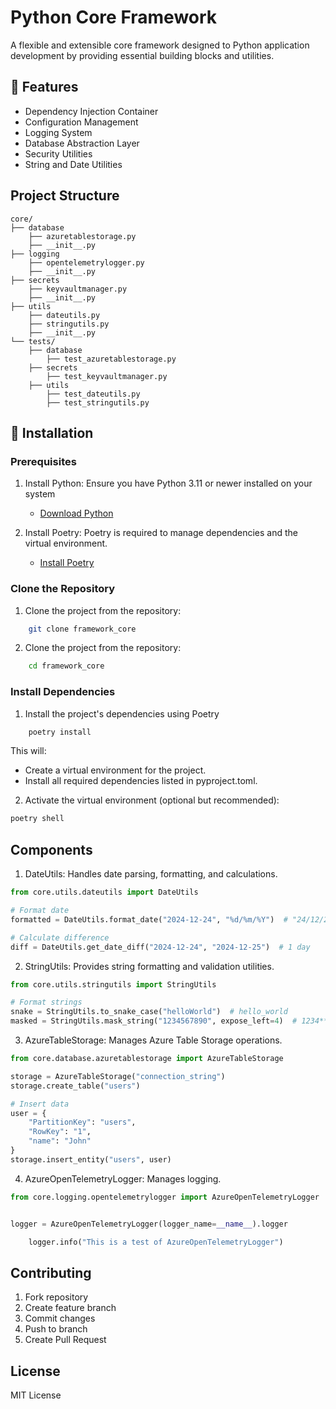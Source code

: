 # Python Core Framework

A flexible and extensible core framework designed to Python application development by providing essential building blocks and utilities.

## 🌟 Features

- Dependency Injection Container
- Configuration Management
- Logging System
- Database Abstraction Layer
- Security Utilities
- String and Date Utilities

## Project Structure

```
core/
├── database
    ├── azuretablestorage.py
    ├── __init__.py
├── logging
    ├── opentelemetrylogger.py
    ├── __init__.py
├── secrets
    ├── keyvaultmanager.py
    ├── __init__.py
├── utils
    ├── dateutils.py
    ├── stringutils.py
    ├── __init__.py
└── tests/
    ├── database
        ├── test_azuretablestorage.py
    ├── secrets
        ├── test_keyvaultmanager.py
    ├── utils
        ├── test_dateutils.py
        ├── test_stringutils.py
```

## 🚀 Installation

### Prerequisites

1. Install Python: Ensure you have Python 3.11 or newer installed on your system

    * [Download Python](https://www.python.org/downloads/)

2. Install Poetry: Poetry is required to manage dependencies and the virtual environment.

    * [Install Poetry](https://python-poetry.org/docs/)


### Clone the Repository

1. Clone the project from the repository:

```sh
    git clone framework_core
```

2. Clone the project from the repository:

```sh
    cd framework_core
```

### Install Dependencies

1. Install the project's dependencies using Poetry

```sh
    poetry install
```

This will:

* Create a virtual environment for the project.
* Install all required dependencies listed in pyproject.toml.

2. Activate the virtual environment (optional but recommended):

```sh
poetry shell
```

## Components

1. DateUtils: Handles date parsing, formatting, and calculations.

```python
from core.utils.dateutils import DateUtils

# Format date
formatted = DateUtils.format_date("2024-12-24", "%d/%m/%Y")  # "24/12/2024"

# Calculate difference
diff = DateUtils.get_date_diff("2024-12-24", "2024-12-25")  # 1 day
```

2. StringUtils: Provides string formatting and validation utilities.

```python
from core.utils.stringutils import StringUtils

# Format strings
snake = StringUtils.to_snake_case("helloWorld")  # hello_world
masked = StringUtils.mask_string("1234567890", expose_left=4)  # 1234******
```

3. AzureTableStorage: Manages Azure Table Storage operations.

```python
from core.database.azuretablestorage import AzureTableStorage

storage = AzureTableStorage("connection_string")
storage.create_table("users")

# Insert data
user = {
    "PartitionKey": "users",
    "RowKey": "1",
    "name": "John"
}
storage.insert_entity("users", user)
```

4. AzureOpenTelemetryLogger: Manages logging.

```python
from core.logging.opentelemetrylogger import AzureOpenTelemetryLogger


logger = AzureOpenTelemetryLogger(logger_name=__name__).logger

    logger.info("This is a test of AzureOpenTelemetryLogger")
```

## Contributing

1. Fork repository
2. Create feature branch
3. Commit changes
4. Push to branch
5. Create Pull Request


## License

MIT License
